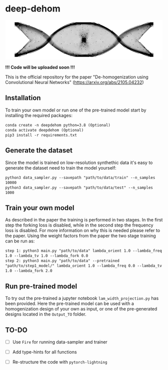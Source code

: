 # deep-dehom

![alt text](https://github.com/elingaard/deep-dehom/blob/main/double_clamped_200_50_vol_0.25_MinMu_0.10_p10.png)

**!!! Code will be uploaded soon !!!**

This is the official repository for the paper "De-homogenization using Convolutional Neural Networks" (https://arxiv.org/abs/2105.04232)

## Installation
To train your own model or run one of the pre-trained model start by installing the required packages:
```
conda create -n deepdehom python=3.8 (Optional)
conda activate deepdehom (Optional)
pip3 install -r requirements.txt
```

## Generate the dataset
Since the model is trained on low-resolution synthethic data it's easy to generate the dataset need to train the model yourself:
```
python3 data_sampler.py --savepath "path/to/data/train" --n_samples 10000
python3 data_sampler.py --savepath "path/to/data/test" --n_samples 1000
```

## Train your own model
As described in the paper the training is performed in two stages. In the first step the forking loss is disabled, while in the second step the frequency loss is disabled. For more information on why this is needed please refer to the paper. Using the weight factors from the paper the two stage training can be run as:

```
step 1: python3 main.py "path/to/data" lambda_orient 1.0 --lambda_freq 1.0 --lambda_tv 1.0 --lambda_fork 0.0
step 2: python3 main.py "path/to/data" --pretrained "path/to/step1_model/" lambda_orient 1.0 --lambda_freq 0.0 --lambda_tv 1.0 --lambda_fork 2.0
```

## Run pre-trained model
To try out the pre-trained a jupyter notebook `lam_width_projection.py` has been provided. Here the pre-trained model can be used with a homogenization design of your own as input, or one of the pre-generated designs located in the `Output_TO` folder.

## TO-DO
- [ ] Use `Fire` for running data-sampler and trainer
- [ ] Add type-hints for all functions
- [ ] Re-structure the code with `pytorch-lightning`



